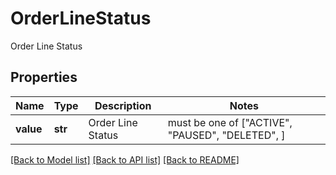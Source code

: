 # OrderLineStatus

Order Line Status

## Properties
Name | Type | Description | Notes
------------ | ------------- | ------------- | -------------
**value** | **str** | Order Line Status |  must be one of ["ACTIVE", "PAUSED", "DELETED", ]

[[Back to Model list]](../README.md#documentation-for-models) [[Back to API list]](../README.md#documentation-for-api-endpoints) [[Back to README]](../README.md)


